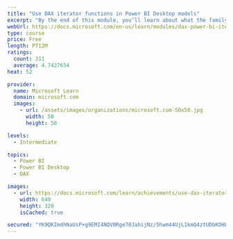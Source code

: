 ```yaml
---
title: "Use DAX iterator functions in Power BI Desktop models"
excerpt: "By the end of this module, you’ll learn about what the family of iterator functions can do and how to use them in your DAX calculations. Calculations will include custom summarizations, ranking, and concatenation."
webUrl: https://docs.microsoft.com/en-us/learn/modules/dax-power-bi-iterator-functions/
type: course
price: Free
length: PT12M
ratings:
  count: 311
  average: 4.7427654
heat: 52

provider:
  name: Microsoft Learn
  domain: microsoft.com
  images:
    - url: /assets/images/organizations/microsoft.com-50x50.jpg
      width: 50
      height: 50

levels:
  - Intermediate

topics:
  - Power BI
  - Power BI Desktop
  - DAX

images:
  - url: https://docs.microsoft.com/learn/achievements/use-dax-iterator-functions-power-bi-desktop-social.png
    width: 640
    height: 320
    isCached: true

secured: "YK9QKImdhNaUsP+g9EMI4NQV0Rge70JahijNz/5hwm44UjL1kmQ4ztUDbKOHL3bVGrS+AM9bKIZknuT6y2naUgd+AQ1licCOZLyBmBwraq0mb42lhzi6kQOiOgkWRyb5L9SqSPqv7E2HyhG1T9WmlO6iKEQPPDlySABuZ7gHFvrVNbD3F4J/0Op5VICcS/QlBmZFs+6xvJDoIYAmDn3fk+M6LdQVpSIs9c7vBEOEp+m+EJxHCTexdMET+dcWia+TFyB0ohg2Q3oXcEgY7FCK6XToqZDNX5Atx/TbVAun8GctpfW/2B+ATP62xsbjfSKC2VRSx4m1z//SOxop8X9Cx1ZRmmKJdS6sMvPRiFZClEq7h3Orp4iJ1GO21ZX+FAYthOwZ5ucACDwrVTqjuA1oWYFGZF+VOk7YbkCf4QEf0VY=;3zAlc2TAWGwN8el9/N8KxA=="
---
```



